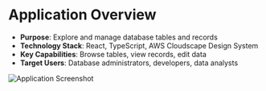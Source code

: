# Application Overview

- **Purpose**: Explore and manage database tables and records
- **Technology Stack**: React, TypeScript, AWS Cloudscape Design System
- **Key Capabilities**: Browse tables, view records, edit data
- **Target Users**: Database administrators, developers, data analysts

![Application Screenshot](https://cloudscape.design/images/components/app-layout.png)